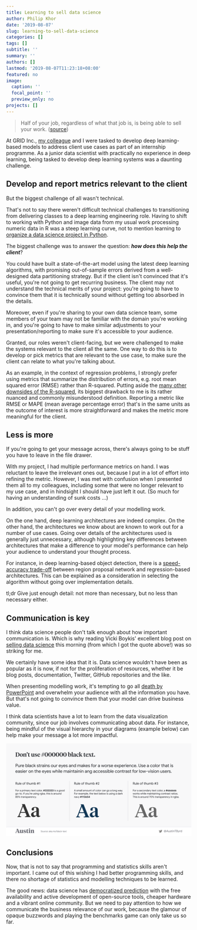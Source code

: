 ```yaml
---
title: Learning to sell data science
author: Philip Khor
date: '2019-08-07'
slug: learning-to-sell-data-science
categories: []
tags: []
subtitle: ''
summary: ''
authors: []
lastmod: '2019-08-07T11:23:18+08:00'
featured: no
image:
  caption: ''
  focal_point: ''
  preview_only: no
projects: []
---
```


> Half of your job, regardless of what that job is, is being able to sell your work. ([source](https://vicki.substack.com/p/selling-data-science))

At GRID Inc., [my colleague](https://www.linkedin.com/pulse/3-things-i-learnt-deep-learning-computer-vision-janice-khor-ean-yee/?trackingId=KP8GSB%2FTReWsbNXNQdWPkQ%3D%3D) and I were tasked to develop deep learning-based models to address client use cases as part of an internship programme. As a junior data scientist with practically no experience in deep learning, being tasked to develop deep learning systems was a daunting challenge. 

## Develop and report metrics relevant to the client 

But the biggest challenge of all wasn't technical. 

That's not to say there weren't difficult technical challenges to transitioning from delivering classes to a deep learning engineering role. Having to shift to working with Python and image data from my usual work processing numeric data in R was a steep learning curve, not to mention learning to [organize a data science project in Python](https://drivendata.github.io/cookiecutter-data-science/#directory-structure). 

The biggest challenge was to answer the question: ***how does this help the client***?

You could have built a state-of-the-art model using the latest deep learning algorithms, with promising out-of-sample errors derived from a well-designed data partitioning strategy. But if the client isn't convinced that it's useful, you're not going to get recurring business. The client may not understand the technical merits of your project: you're going to have to convince them that it is technically sound without getting too absorbed in the details. 

Moreover, even if you're sharing to your own data science team, some members of your team may not be familiar with the domain you're working in, and you're going to have to make similar adjustments to your presentation/reporting to make sure it's accessible to your audience. 

Granted, our roles weren't client-facing, but we were challenged to make the systems relevant to the client all the same. One way to do this is to develop or pick metrics that are relevant to the use case, to make sure the client can relate to what you're talking about.

As an example, in the context of regression problems, I strongly prefer using metrics that summarize the distribution of errors, e.g. root mean squared error (RMSE) rather than R-squared. Putting aside the [many other downsides of the R-squared](https://data.library.virginia.edu/is-r-squared-useless/), its biggest drawback to me is its rather nuanced and commonly misunderstood definition. Reporting a metric like RMSE or MAPE (mean average percentage error) that's in the same units as the outcome of interest is more straightforward and makes the metric more meaningful for the client. 

## Less is more 

If you're going to get your message across, there's always going to be stuff you have to leave in the file drawer. 

With my project, I had multiple performance metrics on hand. I was reluctant to leave the irrelevant ones out, because I put in a lot of effort into refining the metric. However, I was met with confusion when I presented them all to my colleagues, including some that were no longer relevant to my use case, and in hindsight I should have just left it out. (So much for having an understanding of sunk costs ...) 

In addition, you can't go over every detail of your modelling work. 

On the one hand, deep learning architectures are indeed complex. On the other hand, the architectures we know about are known to work out for a number of use cases. Going over details of the architectures used is generally just unnecessary, although highlighting key differences between architectures that make a difference to your model's performance can help your audience to understand your thought process. 

For instance, in deep learning-based object detection, there is a [speed-accuracy trade-off](https://arxiv.org/abs/1611.10012) between region proposal network and regression-based architectures. This can be explained as a consideration in selecting the algorithm without going over implementation details. 

tl;dr Give just enough detail: not more than necessary, but no less than necessary either.

## Communication is key 

I think data science people don't talk enough about how important communication is. Which is why reading Vicki Boykis' excellent blog post on [selling data science](https://vicki.substack.com/p/selling-data-science) this morning (from which I got the quote above!) was so striking for me.

We certainly have some idea that it is. Data science wouldn't have been as popular as it is now, if not for the proliferation of resources, whether it be blog posts, documentation, Twitter, GitHub repositories and the like. 

When presenting modelling work, it's tempting to go all [death by PowerPoint](https://www.youtube.com/watch?v=Iwpi1Lm6dFo) and overwhelm your audience with all the information you have. But that's not going to convince them that your model can drive business value. 

I think data scientists have a lot to learn from the data visualization community, since our job involves communicating about data. For instance, being mindful of the visual hierarchy in your diagrams (example below) can help make your message a lot more impactful. 

![](/static/img/0.png)

## Conclusions

Now, that is not to say that programming and statistics skills aren't important. I came out of this wishing I had better programming skills, and there no shortage of statistics and modelling techniques to be learned. 

The good news: data science has [democratized prediction](https://www.predictionmachines.ai/) with the free availability and active development of open-source tools, cheaper hardware and a vibrant online community. But we need to pay attention to how we communicate the business relevance of our work, because the glamour of opaque buzzwords and playing the benchmarks game can only take us so far. 


